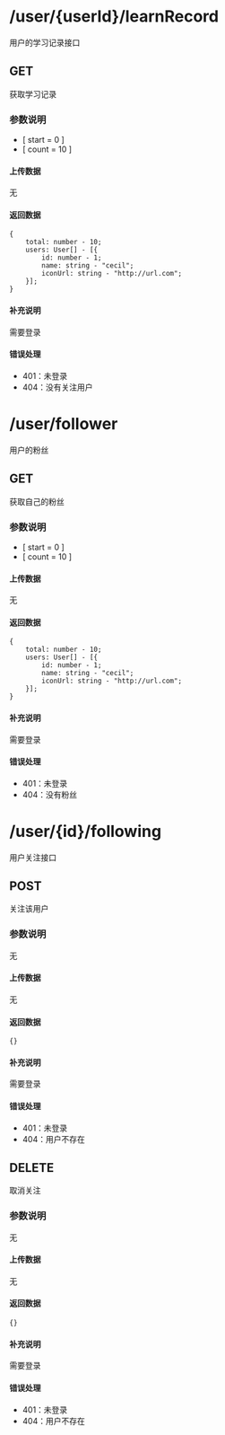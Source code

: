 # /user/{userId}/learnRecord
用户的学习记录接口
## GET
获取学习记录
### 参数说明
* [ start = 0 ]
* [ count = 10 ]

#### 上传数据
无

#### 返回数据
```
{
    total: number - 10;
    users: User[] - [{
        id: number - 1;
        name: string - "cecil";
        iconUrl: string - "http://url.com";
    }];
}
```

#### 补充说明
需要登录

#### 错误处理
* 401：未登录
* 404：没有关注用户


# /user/follower
用户的粉丝

## GET
获取自己的粉丝

### 参数说明
* [ start = 0 ]
* [ count = 10 ]

#### 上传数据
无

#### 返回数据
```
{
    total: number - 10;
    users: User[] - [{
        id: number - 1;
        name: string - "cecil";
        iconUrl: string - "http://url.com";
    }];
}
```

#### 补充说明
需要登录

#### 错误处理
* 401：未登录
* 404：没有粉丝


# /user/{id}/following
用户关注接口

## POST
关注该用户

### 参数说明
无

#### 上传数据
无

#### 返回数据
```
{}
```

#### 补充说明
需要登录

#### 错误处理
* 401：未登录
* 404：用户不存在

## DELETE
取消关注

### 参数说明
无

#### 上传数据
无

#### 返回数据
```
{}
```

#### 补充说明
需要登录

#### 错误处理
* 401：未登录
* 404：用户不存在